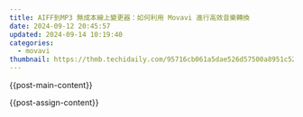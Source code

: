 ```yaml
---
title: AIFF到MP3 無成本線上變更器：如何利用 Movavi 進行高效音樂轉換
date: 2024-09-12 20:45:57
updated: 2024-09-14 10:19:40
categories:
  - movavi
thumbnail: https://thmb.techidaily.com/95716cb061a5dae526d57500a8951c520e1cad5f6661b79a6595a67d8bfbaed5.jpg
---
```


{{post-main-content}}

<ins class="adsbygoogle"
     style="display:block"
     data-ad-format="autorelaxed"
     data-ad-client="ca-pub-7571918770474297"
     data-ad-slot="1223367746"></ins>

{{post-assign-content}}

<ins class="adsbygoogle"
     style="display:block"
     data-ad-client="ca-pub-7571918770474297"
     data-ad-slot="8358498916"
     data-ad-format="auto"
     data-full-width-responsive="true"></ins>
